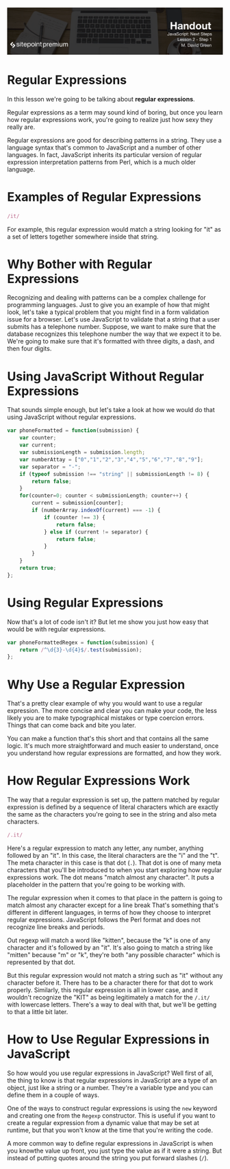 ![](headings/2.1.png)

# Regular Expressions

In this lesson we're going to be talking about **regular expressions**.

Regular expressions as a term may sound kind of boring, but once you learn how regular expressions work, you're going to realize just how sexy they really are.

Regular expressions are good for describing patterns in a string. They use a language syntax that's common to JavaScript and a number of other languages. In fact, JavaScript inherits its particular version of regular expression interpretation patterns from Perl, which is a much older language.

# Examples of Regular Expressions

```js
/it/
```

For example, this regular expression would match a string looking for "it" as a set of letters together somewhere inside that string.

# Why Bother with Regular Expressions

Recognizing and dealing with patterns can be a complex challenge for programming languages. Just to give you an example of how that might look, let's take a typical problem that you might find in a form validation issue for a browser. Let's use JavaScript to validate that a string that a user submits has a telephone number. Suppose, we want to make sure that the database recognizes this telephone number the way that we expect it to be. We're going to make sure that it's formatted with three digits, a dash, and then four digits.

# Using JavaScript Without Regular Expressions

That sounds simple enough, but let's take a look at how we would do that using JavaScript without regular expressions.

```js
var phoneFormatted = function(submission) {
	var counter;
	var current;
	var submissionLength = submission.length;
	var numberAttay = ["0","1","2","3","4","5","6","7","8","9"];
	var separator = "-";
	if (typeof submission !== "string" || submissionLength != 8) {
		return false;
	}
	for(counter=0; counter < submissionLength; counter++) {
		current = submission[counter];
		if (numberArray.indexOf(current) === -1) {
			if (counter !== 3) {
				return false;
			} else if (current != separator) {
				return false;
			}
		}
	}
	return true;
};
``` 

# Using Regular Expressions

Now that's a lot of code isn't it? But let me show you just how easy that would be with regular expressions.

```js
var phoneFormattedRegex = function(submission) {
	return /^\d{3}-\d{4}$/.test(submission);
};
```

# Why Use a Regular Expression

That's a pretty clear example of why you would want to use a regular expression. The more concise and clear you can make your code, the less likely you are to make typographical mistakes or type coercion errors. Things that can come back and bite you later.

You can make a function that's this short and that contains all the same logic. It's much more straightforward and much easier to understand, once you understand how regular expressions are formatted, and how they work.

# How Regular Expressions Work

The way that a regular expression is set up, the pattern matched by regular expression is defined by a sequence of literal characters which are exactly the same as the characters you're going to see in the string and also meta characters.

```js
/.it/
```

Here's a regular expression to match any letter, any number, anything followed by an "it". In this case, the literal characters are the "i" and the "t". The meta character in this case is that dot (`.`). That dot is one of many meta characters that you'll be introduced to when you start exploring how regular expressions work. The dot means "match almost any character". It puts a placeholder in the pattern that you're going to be working with.

The regular expression when it comes to that place in the pattern is going to match almost any character except for a line break That's something that's different in different languages, in terms of how they choose to interpret regular expressions. JavaScript follows the Perl format and does not recognize line breaks and periods.

Out regexp will match a word like "kitten", because the "k" is one of any character and it's followed by an "it". It's also going to match a string like "mitten" because "m" or "k", they're both "any possible character" which is represented by that dot.

But this regular expression would not match a string such as "it" without any character before it. There has to be a character there for that dot to work properly. Similarly, this regular expression is all in lower case, and it wouldn't recognize the "KIT" as being legitimately a match for the `/.it/` with lowercase letters. There's a way to deal with that, but we'll be getting to that a little bit later.

# How to Use Regular Expressions in JavaScript

So how would you use regular expressions in JavaScript? Well first of all, the thing to know is that regular expressions in JavaScript are a type of an object, just like a string or a number. They're a variable type and you can define them in a couple of ways.

One of the ways to construct regular expressions is using the `new` keyword and creating one from the `Regexp` constructor. This is useful if you want to create a regular expression from a dynamic value that may be set at runtime, but that you won't know at the time that you're writing the code.

A more common way to define regular expressions in JavaScript is when you knowthe value up front, you just type the value as if it were a string. But instead of putting quotes around the string you put forward slashes (`/`).